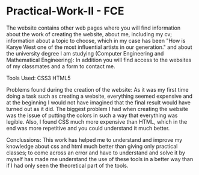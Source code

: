 # Practical-Work-II - FCE

The website contains other web pages where you will find information about the work of creating the website, about me, including my cv; information about a topic to choose, which in my case has been "How is Kanye West one of the most influential artists in our generation." and about the university degree I am studying (Computer Engineering and Mathematical Engineering): In addition you will find access to the websites of my classmates and a form to contact me.

Tools Used: CSS3 HTML5

Problems found during the creation of the website: As it was my first time doing a task such as creating a website, everything seemed expensive and at the beginning I would not have imagined that the final result would have turned out as it did. The biggest problem I had when creating the website was the issue of putting the colors in such a way that everything was legible. Also, I found CSS much more expensive than HTML, which in the end was more repetitive and you could understand it much better.

Conclussions: This work has helped me to understand and improve my knowledge about css and html much better than giving only practical classes; to come across an error and have to understand and solve it by myself has made me understand the use of these tools in a better way than if I had only seen the theoretical part of the tools.
